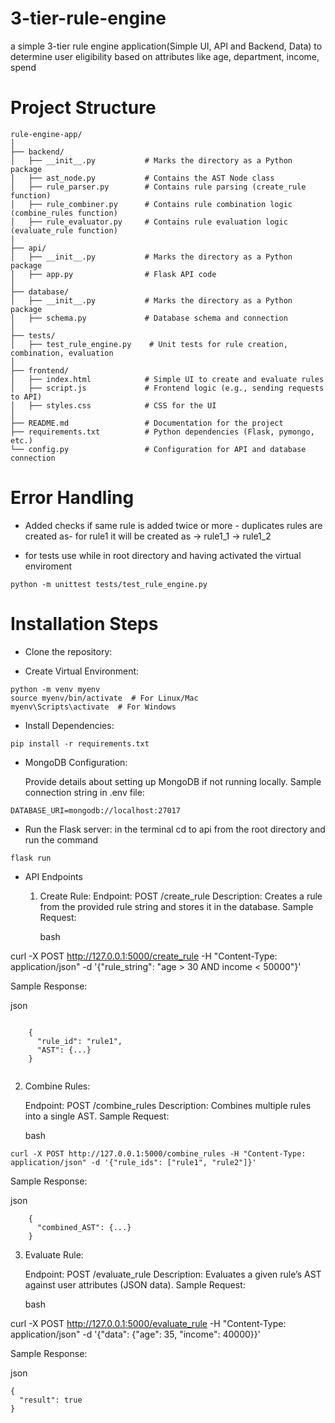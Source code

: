 # 3-tier-rule-engine
a simple 3-tier rule engine application(Simple UI, API and Backend, Data) to determine user eligibility based on attributes like age, department, income, spend


# Project Structure

```
rule-engine-app/
│
├── backend/
│   ├── __init__.py           # Marks the directory as a Python package
│   ├── ast_node.py           # Contains the AST Node class
│   ├── rule_parser.py        # Contains rule parsing (create_rule function)
│   ├── rule_combiner.py      # Contains rule combination logic (combine_rules function)
│   ├── rule_evaluator.py     # Contains rule evaluation logic (evaluate_rule function)
│
├── api/
│   ├── __init__.py           # Marks the directory as a Python package
│   ├── app.py                # Flask API code
│
├── database/
│   ├── __init__.py           # Marks the directory as a Python package
│   ├── schema.py             # Database schema and connection
│
├── tests/
│   ├── test_rule_engine.py    # Unit tests for rule creation, combination, evaluation
│
├── frontend/
│   ├── index.html            # Simple UI to create and evaluate rules
│   ├── script.js             # Frontend logic (e.g., sending requests to API)
│   ├── styles.css            # CSS for the UI
│
├── README.md                 # Documentation for the project
├── requirements.txt          # Python dependencies (Flask, pymongo, etc.)
└── config.py                 # Configuration for API and database connection

```


# Error Handling

- Added checks if same rule is added twice or more - duplicates rules are created as- for rule1 it will be created as -> rule1_1 -> rule1_2

- for tests use while in root directory and having activated the virtual enviroment 

```
python -m unittest tests/test_rule_engine.py

```

# Installation Steps

- Clone the repository:

- Create Virtual Environment:
```
python -m venv myenv
source myenv/bin/activate  # For Linux/Mac
myenv\Scripts\activate  # For Windows

```
- Install Dependencies:
```
pip install -r requirements.txt
```

- MongoDB Configuration:

    Provide details about setting up MongoDB if not running locally.
    Sample connection string in .env file:

```
DATABASE_URI=mongodb://localhost:27017

```

- Run the Flask server:
in the terminal cd to api from the root directory and run the command
```
flask run
```

- API Endpoints

    1. Create Rule:
        Endpoint: POST /create_rule
        Description: Creates a rule from the provided rule string and stores it in the database.
        Sample Request:

        bash

curl -X POST http://127.0.0.1:5000/create_rule -H "Content-Type: application/json" -d '{"rule_string": "age > 30 AND income < 50000"}'

Sample Response:

json

```

    {
      "rule_id": "rule1",
      "AST": {...}
    }


```

2. Combine Rules:

    Endpoint: POST /combine_rules
    Description: Combines multiple rules into a single AST.
    Sample Request:


    bash

```
curl -X POST http://127.0.0.1:5000/combine_rules -H "Content-Type: application/json" -d '{"rule_ids": ["rule1", "rule2"]}'
```

Sample Response:

json
```
    {
      "combined_AST": {...}
    }
```
3. Evaluate Rule:

    Endpoint: POST /evaluate_rule
    Description: Evaluates a given rule’s AST against user attributes (JSON data).
    Sample Request:

    bash

curl -X POST http://127.0.0.1:5000/evaluate_rule -H "Content-Type: application/json" -d '{"data": {"age": 35, "income": 40000}}'

Sample Response:

json
```
{
  "result": true
}
```
